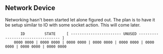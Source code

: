 
## Network Device

Networking hasn't been started let alone figured out. The plan is to have it be setup similar to IO with some socket action. This will come later. 

           ID         STATE     [ ----------------------- UNUSED ---------------------------------- ]
        0000 0000 | 0000 0000 | 0000 0000 | 0000 0000 | 0000 0000 | 0000 0000 | 0000 0000 | 0000 0000 